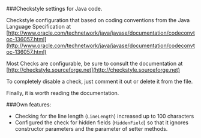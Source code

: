 ###Checkstyle settings for Java code.

  Checkstyle configuration that based on coding conventions from the Java Language Specification at [http://www.oracle.com/technetwork/java/javase/documentation/codeconvtoc-136057.html](http://www.oracle.com/technetwork/java/javase/documentation/codeconvtoc-136057.html)

  Most Checks are configurable, be sure to consult the documentation at
  [http://checkstyle.sourceforge.net](http://checkstyle.sourceforge.net)

  To completely disable a check, just comment it out or delete it from the file.

  Finally, it is worth reading the documentation.

###Own features:

- Checking for the line length (`LineLength`) increased up to 100 characters
- Configured the check for hidden fields (`HiddenField`) so that it ignores constructor parameters and the parameter of setter methods.